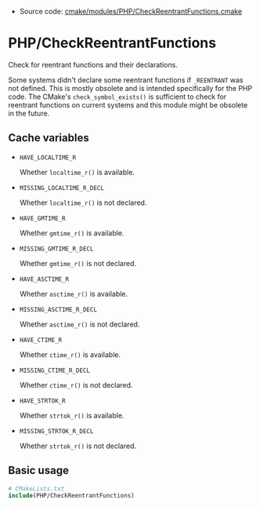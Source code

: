 <!-- This is auto-generated file. -->
* Source code: [cmake/modules/PHP/CheckReentrantFunctions.cmake](https://github.com/petk/php-build-system/blob/master/cmake/cmake/modules/PHP/CheckReentrantFunctions.cmake)

# PHP/CheckReentrantFunctions

Check for reentrant functions and their declarations.

Some systems didn't declare some reentrant functions if `_REENTRANT` was not
defined. This is mostly obsolete and is intended specifically for the PHP code.
The CMake's `check_symbol_exists()` is sufficient to check for reentrant
functions on current systems and this module might be obsolete in the future.

## Cache variables

* `HAVE_LOCALTIME_R`

  Whether `localtime_r()` is available.

* `MISSING_LOCALTIME_R_DECL`

  Whether `localtime_r()` is not declared.

* `HAVE_GMTIME_R`

  Whether `gmtime_r()` is available.

* `MISSING_GMTIME_R_DECL`

  Whether `gmtime_r()` is not declared.

* `HAVE_ASCTIME_R`

  Whether `asctime_r()` is available.

* `MISSING_ASCTIME_R_DECL`

  Whether `asctime_r()` is not declared.

* `HAVE_CTIME_R`

  Whether `ctime_r()` is available.

* `MISSING_CTIME_R_DECL`

  Whether `ctime_r()` is not declared.

* `HAVE_STRTOK_R`

  Whether `strtok_r()` is available.

* `MISSING_STRTOK_R_DECL`

  Whether `strtok_r()` is not declared.

## Basic usage

```cmake
# CMakeLists.txt
include(PHP/CheckReentrantFunctions)
```
